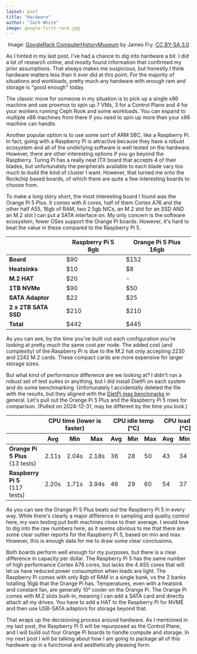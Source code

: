 ```yaml
---
layout: post
title: "Hardware"
author: "Zach White"
image: google-first-rack.jpg
---
```


<center>Image: <a href="https://commons.wikimedia.org/wiki/File:GoogleRack_ComputerHistoryMuseum.jpg">GoogleRack ComputerHistoryMuseum</a> by James Fry. <a href="https://creativecommons.org/licenses/by-sa/3.0/deed.en">CC BY-SA 3.0</a></center>

As I hinted in my last post, I've had a chance to dig into hardware a bit. I did a lot of research online, and mostly found information that confirmed my prior assumptions. That always makes me suspicious, but honestly I think hardware matters less than it ever did at this point. For the majority of situations and workloads, pretty much any hardware with enough ram and storage is "good enough" today.

The classic move for someone in my situation is to pick up a single x86 machine and use proxmox to spin up 7 VMs, 3 for a Control Plane and 4 for your workers running Ceph Rook and some workloads. You can expand to multiple x86 machines from there if you need to spin up more than your x86 machine can handle.

Another popular option is to use some sort of ARM SBC, like a Raspberry Pi. In fact, going with a Raspberry Pi is attractive because they have a robust ecosystem and all of the underlying software is well tested on the hardware. However, there are other interesting options if you go beyond the Raspberry. Turing Pi has a really neat ITX board that accepts 4 of their blades, but unfortunately the peripherals available to each blade vary too much to build the kind of cluster I want. However, that turned me onto the Rockchip based boards, of which there are quite a few interesting boards to choose from.

To make a long story short, the most interesting board I found was the Orange Pi 5 Plus. It comes with 8 cores, half of them Cortex A76 and the other half A55, 16gb of RAM, two 2.5gb NICs, an M.2 slot for an SSD AND an M.2 slot I can put a SATA interface on. My only concern is the software ecosystem, fewer OSes support the Orange Pi boards. However, it's hard to beat the value in these compared to the Raspberry Pi 5.

|  | Raspberry Pi 5 8gb | Orange Pi 5 Plus 16gb |
|--|----------------|------------------|
| **Board** | $90 | $152 |
| **Heatsinks** | $10 | $8 |
| **M.2 HAT** | $20 | - |
| **1TB NVMe** | $90 | $50 |
| **SATA Adaptor** | $22 | $25 |
| **2 x 2TB SATA SSD** | $210 | $210 |
| **Total** | $442 | $445 |

As you can see, by the time you've built out each configuration you're looking at pretty much the same cost per node. The added cost (and complexity) of the Raspberry Pi is due to the M.2 hat only accepting 2230 and 2242 M.2 cards. These compact cards are more expensive for larger storage sizes. 

But what kind of performance difference are we looking at? I didn't run a robust set of test suites or anything, but I did install DietPi on each system and do some benchmarking. Unfortunately I accidentally deleted the file with the results, but they aligned with the [DietPi max benchmarks](https://dietpi.com/survey/#benchmark) in general. Let's pull out the Orange Pi 5 Plus and the Raspberry Pi 5 rows for comparison. (Pulled on 2024-12-31, may be different by the time you look.)

<table>
 <thead>
  <tr>
   <th></th>
   <th colspan=3>CPU time (lower is faster)</th>
   <th colspan=3>CPU idle temp [°C]</th>
   <th colspan=3>CPU load temp [°C]</th>
  </tr>
  <tr>
   <th></th>
   <th>Avg</th>
   <th>Min</th>
   <th>Max</th>
   <th>Avg</th>
   <th>Min</th>
   <th>Max</th>
   <th>Avg</th>
   <th>Min</th>
   <th>Max</th>
  </tr>
 </thead>
 <tbody>
  <tr>
   <td><strong>Orange Pi 5 Plus</strong><br>(13 tests)</td>
   <td>2.11s</td>
   <td>2.04s</td>
   <td>2.18s</td>
   <td>36</td>
   <td>28</td>
   <td>50</td>
   <td>43</td>
   <td>34</td>
   <td>60</td>
  </tr>
  <tr>
   <td><strong>Raspberry Pi 5</strong><br>(117 tests)</td>
   <td>2.20s</td>
   <td>1.71s</td>
   <td>3.94s</td>
   <td>46</td>
   <td>29</td>
   <td>60</td>
   <td>54</td>
   <td>37</td>
   <td>72</td>
  </tr>
 </tbody>
</table>

As you can see the Orange Pi 5 Plus beats out the Raspberry Pi 5 in every way. While there's clearly a major difference in sampling and quality control here, my own testing put both machines close to their average. I would love to dig into the raw numbers here, as it seems obvious to me that there are some clear outlier reports for the Raspberry Pi 5, based on min and max. However, this is enough data for me to draw some clear conclusions.

Both boards perform well enough for my purposes, but there is a clear difference in capacity per dollar. The Raspberry Pi 5 has the same number of high performance Cortex A76 cores, but lacks the 4 A55 cores that will let us have reduced power consumption when loads are light. The Raspberry Pi comes with only 8gb of RAM in a single bank, vs the 2 banks totalling 16gb that the Orange Pi has. Temperatures, even with a heatsink and constant fan, are generally 10° cooler on the Orange Pi. The Orange Pi comes with M.2 slots built-in, meaning I can add a SATA card and directly attach all my drives. You have to add a HAT to the Raspberry Pi for NVME and then use USB-SATA adaptors for storage beyond that.

That wraps up the decisioning process around hardware. As I mentioned in my last post, the Raspberry Pi 5 will be repurposed as the Control Plane, and I will build out four Orange Pi boards to handle compute and storage. In my next post I will be talking about how I am going to package all of this hardware up in a functional and aesthetically pleasing form.

